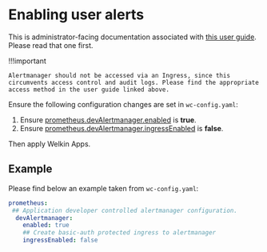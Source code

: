# Enabling user alerts

This is administrator-facing documentation associated with [this user guide](../user-guide/alerts.md). Please read that one first.

!!!important

    Alertmanager should not be accessed via an Ingress, since this circumvents access control and audit logs. Please find the appropriate access method in the user guide linked above.

Ensure the following configuration changes are set in `wc-config.yaml`:

<!-- markdownlint-disable MD044 -->
1. Ensure [prometheus.devAlertmanager.enabled](schema/config-properties-prometheus-config-properties-application-developer-alertmanager.md#enabled) is **true**.
1. Ensure [prometheus.devAlertmanager.ingressEnabled](schema/config-properties-prometheus-config-properties-application-developer-alertmanager.md#ingressenabled) is **false**.
<!-- markdownlint-enable MD044 -->

Then apply Welkin Apps.

## Example

Please find below an example taken from `wc-config.yaml`:

```yaml
prometheus:
 ## Application developer controlled alertmanager configuration.
  devAlertmanager:
    enabled: true
    ## Create basic-auth protected ingress to alertmanager
    ingressEnabled: false
```
